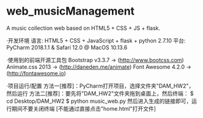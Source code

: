 # web_musicManagement
A music collection web based on HTML5 + CSS + JS + flask.

·开发环境
 语言: HTML5 + CSS + JavaScript + flask + python 2.7.10
 平台: PyCharm 2018.1.1 & Safari 12.0 @ MacOS 10.13.6

·使用到的前端开源工具包
 Bootstrap v3.3.7 -> (http://www.bootcss.com)
 Animate.css 2013 -> (http://daneden.me/animate)
 Font Awesome 4.2.0 -> (http://fontawesome.io)

·项目运行/配置
 方法一[推荐]：PyCharm打开项目，选择文件夹"DAM_HW2"，然后运行
 方法二[推荐]：要先将"DAM_HW2"文件夹拖到桌面上，然后终端：
			$ cd Desktop/DAM_HW2
			$ python music_web.py
	    		然后进入生成的链接即可，运行期间不要关闭终端
 [不能通过直接点击"home.html"打开文件]
